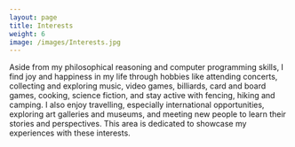 ```yaml
---
layout: page
title: Interests
weight: 6
image: /images/Interests.jpg
---
```


Aside from my philosophical reasoning and computer programming skills, I find joy and happiness in my life through hobbies like attending concerts, collecting and exploring music, video games, billiards, card and board games, cooking, science fiction, and stay active with fencing, hiking and camping. I also enjoy travelling, especially international opportunities, exploring art galleries and museums, and meeting new people to learn their stories and perspectives. This area is dedicated to showcase my experiences with these interests.
